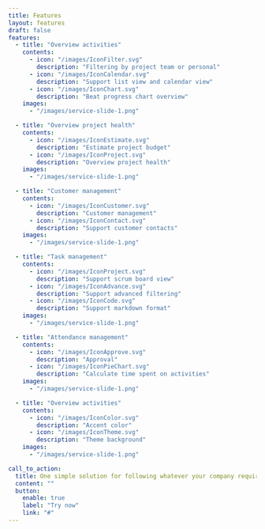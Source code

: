 ```yaml
---
title: Features
layout: features
draft: false
features:
  - title: "Overview activities"
    contents:
      - icon: "/images/IconFilter.svg"
        description: "Filtering by project team or personal"
      - icon: "/images/IconCalendar.svg"
        description: "Support list view and calendar view"
      - icon: "/images/IconChart.svg"
        description: "Beat progress chart overview"
    images:
      - "/images/service-slide-1.png"

  - title: "Overview project health"
    contents:
      - icon: "/images/IconEstimate.svg"
        description: "Estimate project budget"
      - icon: "/images/IconProject.svg"
        description: "Overview project health"
    images: 
      - "/images/service-slide-1.png"

  - title: "Customer management"
    contents:
      - icon: "/images/IconCustomer.svg"
        description: "Customer management"
      - icon: "/images/IconContact.svg"
        description: "Support customer contacts"
    images:
      - "/images/service-slide-1.png"

  - title: "Task management"
    contents:
      - icon: "/images/IconProject.svg"
        description: "Support scrum board view"
      - icon: "/images/IconAdvance.svg"
        description: "Support advanced filtering"
      - icon: "/images/IconCode.svg"
        description: "Support markdown format"
    images:
      - "/images/service-slide-1.png"

  - title: "Attendance management"
    contents:
      - icon: "/images/IconApprove.svg"
        description: "Approval"
      - icon: "/images/IconPieChart.svg"
        description: "Calculate time spent on activities"
    images:
      - "/images/service-slide-1.png"

  - title: "Overview activities"
    contents:
      - icon: "/images/IconColor.svg"
        description: "Accent color"
      - icon: "/images/IconTheme.svg"
        description: "Theme background"
    images:
      - "/images/service-slide-1.png"

call_to_action:
  title: One simple solution for following whatever your company requires
  content: ""
  button:
    enable: true
    label: "Try now"
    link: "#"
---
```

